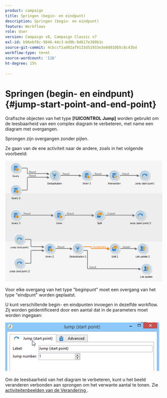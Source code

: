 ```yaml
---
product: campaign
title: Springen (begin- en eindpunt)
description: Springen (begin- en eindpunt)
feature: Workflows
role: User
version: Campaign v8, Campaign Classic v7
exl-id: b96ebf8c-9846-44c3-bd9b-9d617e389b1c
source-git-commit: 4cbccf1ad02af9133d51933e3e0d010b5c8c43bd
workflow-type: tm+mt
source-wordcount: '116'
ht-degree: 15%

---
```


# Springen (begin- en eindpunt){#jump-start-point-and-end-point}



Grafische objecten van het type **[!UICONTROL Jump]** worden gebruikt om de leesbaarheid van een complex diagram te verbeteren, met name een diagram met overgangen.

Sprongen zijn overgangen zonder pijlen.

Ze gaan van de ene activiteit naar de andere, zoals in het volgende voorbeeld:

![](assets/s_user_segmentation_jump_sample.png)

Voor elke overgang van het type &quot;beginpunt&quot; moet een overgang van het type &quot;eindpunt&quot; worden geplaatst.

U kunt verschillende begin- en eindpunten invoegen in dezelfde workflow. Zij worden geïdentificeerd door een aantal dat in de parameters moet worden ingegaan:

![](assets/s_user_segmentation_jump_in.png)

Om de leesbaarheid van het diagram te verbeteren, kunt u het beeld veranderen verbonden aan sprongen om het verwante aantal te tonen. Zie [&#x200B; activiteitenbeelden van de Verandering &#x200B;](change-activity-images.md).
